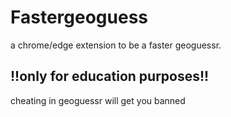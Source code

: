 # Fastergeoguess
a chrome/edge extension to be a faster geoguessr.


## !!only for education purposes!!
cheating in geoguessr will get you banned
